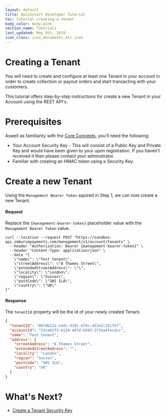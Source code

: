 ```yaml
---
layout: default
title: Quickstart Developer Tutorial
toc: tutorial-creating-a-tenant
body_color: body-pink
section_name: Tutorials
last_updated: May 9th, 2019
icon_class: icon_documents_alt icon
---
```

# Creating a Tenant
You will need to create and configure at least one Tenant in your account in order to create collection or payout orders and start transacting with your customers.

This tutorial offers step-by-step instructions for create a new Tenant in your Account using the REST API's.

# Prerequisites
Aswell as familiarity with the [Core Concepts](/pages/guides/core-concepts), you'll need the following:

- Your Account Security Key - This will consist of a Public Key and Private Key and would have been given to your upon registration. If you haven't received it then please contact your adminstrator.
- Familiar with creating an HMAC token using a Security Key.

# Create a new Tenant
Using the `Management Bearer Token` aquired in Step 1, we can now create a new Tenant.

#### Request
Replace the `{management-bearer-token}` placeholder value with the `Management Bearer Token` value.

```curl
curl --location --request POST "https://sandbox-api.imbursepayments.com/management/v1/account/tenants" \
  --header "Authorization: Bearer {management-bearer-token}" \
  --header "Content-Type: application/json" \
  --data "{
    \"name\": \"Test tenant\",
    \"streetAddress\": \"8 Thames Street\",
    \"extendedStreetAddress\": \"\",
    \"locality\": \"London\",
    \"region\": \"Sussex\",
    \"postCode\": \"SW1 1LA\",
    \"country\": \"UK\"
}"
```

#### Response
The `tenantId` property will be the id of your newly created Tenant.

```json
{
  "tenantId": "88fdb12a-14dc-419c-b74c-422e2c25cfe7",
  "accountId": "53ca62f5-b124-447d-b593-2f7ea4fecdcc",
  "name": "Test tenant",
  "address": {
    "streetAddress": "8 Thames Street",
    "extendedStreetAddress": "",
    "locality": "London",
    "region": "Sussex",
    "postCode": "SW1 1LA",
    "country": "UK"
  }
}
```

# What's Next?

- [Create a Tenant Security Key](/pages/tutorials/creating-a-tenant-security-key)





